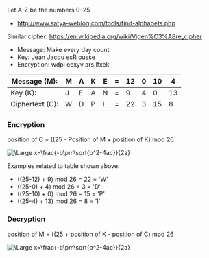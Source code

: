 
Let A-Z be the numbers 0–25

* http://www.satya-weblog.com/tools/find-alphabets.php

Similar cipher: https://en.wikipedia.org/wiki/Vigen%C3%A8re_cipher


* Message: Make every day count
* Key: Jean Jacqu esR ousse
* Encryption: wdpi eexyv ars lfxek


| Message (M):     | M | A | K | E | = | 12 | 0 | 10 | 4   |
|---               |---|---|---|---|---|----|---|----|-----|
| Key (K):         | J | E | A | N | = | 9  | 4 | 0  | 13  | 
| Ciphertext (C):  | W | D | P | I | = | 22 | 3 | 15 | 8   |



### Encryption
position of C = ((25 - Position of M + position of K) mod 26

<img src="https://latex.codecogs.com/svg.latex?\Large&space;C_i=(25-M_i+K_i)\hspace{2mm}\textup{mod}\hspace{2mm}26" title="\Large x=\frac{-b\pm\sqrt{b^2-4ac}}{2a}" />

Examples related to table shown above:
* ((25-12) + 9) mod 26 = 22 = 'W'
* ((25-0) + 4) mod 26 = 3 = 'D'
* ((25-10) + 0) mod 26 = 15 = 'P'
* ((25-4) + 13) mod 26 = 8 = 'I'


### Decryption
position of M = ((25 + position of K - position of C) mod 26

<img src="https://latex.codecogs.com/svg.latex?\Large&space;M_i=(25+K_i-C_i)\hspace{2mm}\textup{mod}\hspace{2mm}26" title="\Large x=\frac{-b\pm\sqrt{b^2-4ac}}{2a}" />
